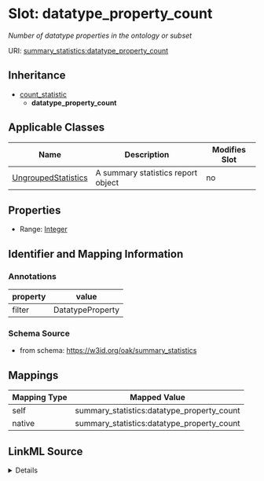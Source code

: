 

# Slot: datatype_property_count


_Number of datatype properties in the ontology or subset_





URI: [summary_statistics:datatype_property_count](https://w3id.org/oaklib/summary_statistics.datatype_property_count)




## Inheritance

* [count_statistic](count_statistic.md)
    * **datatype_property_count**






## Applicable Classes

| Name | Description | Modifies Slot |
| --- | --- | --- |
| [UngroupedStatistics](UngroupedStatistics.md) | A summary statistics report object |  no  |







## Properties

* Range: [Integer](Integer.md)





## Identifier and Mapping Information





### Annotations

| property | value |
| --- | --- |
| filter | DatatypeProperty |



### Schema Source


* from schema: https://w3id.org/oak/summary_statistics




## Mappings

| Mapping Type | Mapped Value |
| ---  | ---  |
| self | summary_statistics:datatype_property_count |
| native | summary_statistics:datatype_property_count |




## LinkML Source

<details>
```yaml
name: datatype_property_count
annotations:
  filter:
    tag: filter
    value: DatatypeProperty
description: Number of datatype properties in the ontology or subset
from_schema: https://w3id.org/oak/summary_statistics
rank: 1000
is_a: count_statistic
alias: datatype_property_count
owner: UngroupedStatistics
domain_of:
- UngroupedStatistics
slot_group: property_statistic_group
range: integer

```
</details>